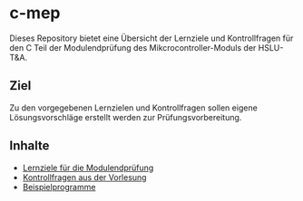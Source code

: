 # c-mep
Dieses Repository bietet eine Übersicht der Lernziele und Kontrollfragen für
den C Teil der Modulendprüfung des Mikcrocontroller-Moduls der HSLU-T&A. 

## Ziel 
Zu den vorgegebenen Lernzielen und Kontrollfragen sollen eigene
Lösungsvorschläge erstellt werden zur Prüfungsvorbereitung.

## Inhalte
* [Lernziele für die Modulendprüfung](chapters/README.md)
* [Kontrollfragen aus der Vorlesung](quiz/README.md)
* [Beispielprogramme](examples/README.md)
